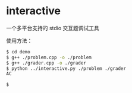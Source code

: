 # interactive

一个多平台支持的 stdio 交互题调试工具

使用方法：

```bash
$ cd demo
$ g++ ./problem.cpp -o ./problem
$ g++ ./grader.cpp -o ./grader
$ python ../interactive.py ./problem ./grader
AC

$ 
```
